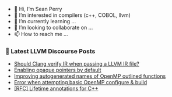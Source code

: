 - 👋 Hi, I’m Sean Perry
- 👀 I’m interested in compilers (c++, COBOL, llvm)
- 🌱 I’m currently learning ...
- 💞️ I’m looking to collaborate on ...
- 📫 How to reach me ...

<!---
s66perry/s66perry is a ✨ special ✨ repository because its `README.md` (this file) appears on your GitHub profile.
You can click the Preview link to take a look at your changes.
--->
### 📕 Latest LLVM Discourse Posts

<!-- DISCOURSE-LLVM:START -->
- [Should Clang verify IR when passing a LLVM IR file?](https://discourse.llvm.org/t/should-clang-verify-ir-when-passing-a-llvm-ir-file/62926#post_1)
- [Enabling opaque pointers by default](https://discourse.llvm.org/t/enabling-opaque-pointers-by-default/61322?page=2#post_35)
- [Improving autogenerated names of OpenMP outlined functions](https://discourse.llvm.org/t/improving-autogenerated-names-of-openmp-outlined-functions/62925#post_1)
- [Error when attempting basic OpenMP configure &amp; build](https://discourse.llvm.org/t/error-when-attempting-basic-openmp-configure-build/62924#post_1)
- [[RFC] Lifetime annotations for C++](https://discourse.llvm.org/t/rfc-lifetime-annotations-for-c/61377?page=3#post_56)
<!-- DISCOURSE-LLVM:END -->
